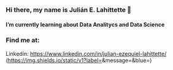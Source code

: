 ### Hi there, my name is Julián E. Lahittette 👋

#### I’m currently learning about Data Analitycs and Data Science

### Find me at:

Linkedin: https://www.linkedin.com/in/julian-ezequiel-lahittette/ (https://img.shields.io/static/v1?label=<LABEL>&message=<MESSAGE>&blue=<COLOR>)



<!--
**JuLahitte/JuLahitte** is a ✨ _special_ ✨ repository because its `README.md` (this file) appears on your GitHub profile.

Here are some ideas to get you started:

- 🔭 I’m currently working on Accounting
- 🌱 I’m currently learning about Data Analitycs and Data Science
- 👯 I’m looking to collaborate on ...
- 🤔 I’m looking for help with ...
- 💬 Ask me about ...
- 📫 How to reach me: ...
- 😄 Pronouns: ...
- ⚡ Fun fact: ...
-->
